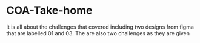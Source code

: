 # COA-Take-home
It is all about the challenges that covered including two designs 
from figma that are labelled 01 and 03.
The are also two challenges as they are given
